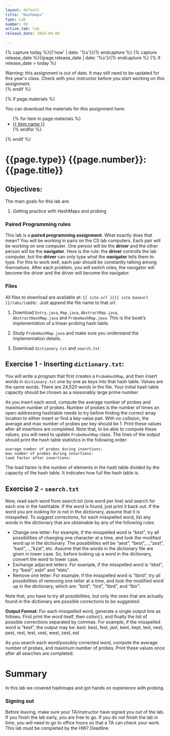 ```yaml
---
layout: default
title: "Hashmaps"
type: Lab
number: 09
active_tab: lab
release_date: 2024-04-08

---
```


<!-- Check whether the assignment is ready to release -->
{% capture today %}{{'now' | date: '%s'}}{% endcapture %}
{% capture release_date %}{{page.release_date | date: '%s'}}{% endcapture %}
{% if release_date > today %} 
<div class="alert alert-danger">
Warning: this assignment is out of date.  It may still need to be updated for this year's class.  Check with your instructor before you start working on this assignment.
</div>
{% endif %}
<!-- End of check whether the assignment is up to date -->


<!-- Check whether the assignment is up to date -->
<!--{% capture this_year %}{{'now' | date: '%Y'}}{% endcapture %}
{% capture due_year %}{{page.due_date | date: '%Y'}}{% endcapture %}
{% if this_year != due_year %} 
<div class="alert alert-danger">
Warning: this assignment is out of date.  It may still need to be updated for this year's class.  Check with your instructor before you start working on this assignment.
</div>
{% endif %}-->
<!-- End of check whether the assignment is up to date -->



{% if page.materials %}
<div class="alert alert-info">
You can download the materials for this assignment here:
<ul>
{% for item in page.materials %}
<li><a href="{{item.url}}">{{ item.name }}</a></li>
{% endfor %}
</ul>

</div>
{% endif %}





{{page.type}} {{page.number}}: {{page.title}}
=============================================================
## Objectives:

The main goals for this lab are:
1. Getting practice with HashMaps and probing


### Paired Programming rules
This lab is a **paired programming assignment.** What exactly does that mean? 
You will be working in pairs on the CS lab computers. Each pair will be working on one computer. One person will be the **driver** and the other person
 will be the **navigator**. Here is the rule: the **driver** controlls the lab computer, but the **driver** can only type what the **navigator** tells 
them to type. For this to work well, each pair should be constantly talking 
among themselves. After each problem, you will switch roles, the navigator will become the driver and the driver will become the navigator.

### Files
All files to download are available at:
`{{ site.url }}{{ site.baseurl }}/labs/lab09/`. Just append
the file name to that url.

1. Download `Entry.java`, `Map.java`, 
`AbstractMap.java`, `AbstractHashMap.java`
and `ProbeHashMap.java`.
This is the book’s implementation of a
linear-probing hash table.

2. Study `ProbeHashMap.java` and make sure you understand the implementation details.

3. Download `dictionary.txt` and `search.txt`.

## Exercise 1 - Inserting `dictionary.txt`:
You will write a program that first creates a
`ProbeHashMap`, and then insert words in 
`dictionary.txt` one by one as keys into that hash
table. Values are the same words. 
There are 24,520 words in the file. 
Your initial hash table
capacity should be chosen as a reasonably large prime number.

As you insert each word, compute the average number of probes and maximum number of
probes. Number of probes is the number of times 
an open-addressing hashtable needs to try
before finding the correct array location to either insert or find 
a key-value pair. With no
collision, the average and max number of probes per key should be 1.
Print these values after all insertions are completed. 
Note that, to be able to compute these values, you will need to
update `ProbeHashMap` class. The lines of the output should print the hash table statistics in
the following order:

```
average number of probes during insertions:
max number of probes during insertions:
load factor after insertions:
```

The load factor is the number of elements in the hash table divided by the capacity of the
hash table. It indicates how full the hash table is.

## Exercise 2 - `search.txt`
Now, read each word from search.txt (one word per line) and search for each one in the
hashtable. If the word is found, just print it back out. If the word you are looking for is not
in the dictionary, assume that it is misspelled. To suggest corrections, for each misspelled
word, list any words in the dictionary that are obtainable by any of the following rules:

- Change one letter: For example, if the misspelled word is “kest”, try all possibilities
of changing one character at a time, and look the modified word up in the dictionary.
The possibilities will be “aest”, “best”,...,”zest”, “kast”,...,”kzst”, etc. Assume that the
words in the dictionary file are given in lower case. So, before looking up a word in the
dictionary, convert the word to lower case.
- Exchange adjacent letters: For example, if the misspelled word is “ebst”, try “best”,
esbt” and “ebts”.
- Remove one letter: For example, if the misspelled word is “tbird”, try all possibilities of
removing one letter at a time, and look the modified word up in the dictionary, which
are: “bird”, “tird”, “tbrd”, and “tbir”.

Note that, you have to try all possibilities, but only the ones that are actually found in the
dictionary are possible corrections to be suggested.

**Output Format**: For each misspelled word, generate a single output line as follows. First
print the word itself, then colon(:), and finally the list of possible corrections separated by
commas. For example, if the misspelled word is “kest”, the output may be:
kest: best, fest, jest, kent, kept, lest, nest, pest, rest, test, vest, west,
zest, est

As you search each word/possibly corrected word, compute the average number of probes,
and maximum number of probes. Print these values once after all searches are completed.

# Summary

In this lab we covered hashmaps and got hands on experience with probing.

### Signing out
Before leaving, make sure your TA/instructor have signed you out of the lab. If you finish the lab early, you are free to go.
If you do not finish the lab in time, you will need to go to office hours so
that a TA can check your work. This lab must be completed by the HW7 Deadline 
